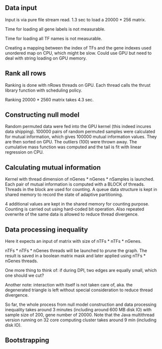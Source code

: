 ## Data input

Input is via pure file stream read. 1.3 sec to load a 20000 * 256 matrix. 

Time for loading all gene labels is not measurable. 

Time for loading all TF names is not measurable.

Creating a mapping between the index of TFs and the gene indexes used unordered map on CPU, which might be slow. Could use GPU but need to deal with string loading on GPU memory. 

## Rank all rows

Ranking is done with nRows threads on GPU. Each thread calls the thrust library function with scheduling policy. 

Ranking 20000 * 2560 matrix takes 4.3 sec.

## Constructing null model

Random permuted data were fed into the GPU kernel (this indeed incures data shipping). 100000 pairs of random permuted samples were calculated for mutual information, which gives 100000 mutual information values. They are then sorted on GPU. The outliers (100) were thrown away. The cumulative mass function was computed and the tail is fit with linear regression on CPU. 

## Calculating mutual information 

Kernel with thread dimension of nGenes * nGenes * nSamples is launched. Each pair of mutual information is computed with a BLOCK of threads. Threads in the block are used for counting. A queue data structure is kept in shared memory to record the state of adaptive partitioning.  

4 additional values are kept in the shared memory for counting purpose. Counting is carried out using hard-coded bit operation. Also repeated overwrite of the same data is allowed to reduce thread divergence. 

## Data processing inequality

Here it expects an input of matrix with size of nTFs * nTFs * nGenes.

nTFs * nTFs * nGenes threads will be launched to prune  the graph. The result is saved in a boolean matrix mask and later applied using nTFs * nGenes threads. 

One more thing to think of: if during DPI, two edges are equally small, which one should we cut?

Another note: interaction with itself is not taken care of, aka. the degenerated triangle is left without special consideration to reduce thread divergence. 

So far, the whole process from null model construction and data processing inequality takes around 3 minutes (including around 600 MB disk IO) with sample size of 200, gene number of 20000. Note that the Java multithread version running on 32 core computing cluster takes around 9 min (including disk IO). 

## Bootstrapping


